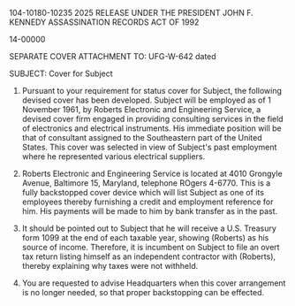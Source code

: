 104-10180-10235
2025 RELEASE UNDER THE PRESIDENT JOHN F. KENNEDY ASSASSINATION RECORDS ACT OF 1992

14-00000

SEPARATE COVER ATTACHMENT TO: UFG-W-642 dated

SUBJECT: Cover for Subject

1. Pursuant to your requirement for status cover for Subject, the following devised cover has been developed. Subject will be employed as of 1 November 1961, by Roberts Electronic and Engineering Service, a devised cover firm engaged in providing consulting services in the field of electronics and electrical instruments. His immediate position will be that of consultant assigned to the Southeastern part of the United States. This cover was selected in view of Subject's past employment where he represented various electrical suppliers.

2. Roberts Electronic and Engineering Service is located at 4010 Grongyle Avenue, Baltimore 15, Maryland, telephone ROgers 4-6770. This is a fully backstopped cover device which will list Subject as one of its employees thereby furnishing a credit and employment reference for him. His payments will be made to him by bank transfer as in the past.

3. It should be pointed out to Subject that he will receive a U.S. Treasury form 1099 at the end of each taxable year, showing (Roberts) as his source of income. Therefore, it is incumbent on Subject to file an overt tax return listing himself as an independent contractor with (Roberts), thereby explaining why taxes were not withheld.

4. You are requested to advise Headquarters when this cover arrangement is no longer needed, so that proper backstopping can be effected.
